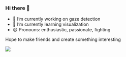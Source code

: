 ### Hi there 👋

- 🔭 I’m currently working on gaze detection
- 🌱 I’m currently learning visualization 
- 😄 Pronouns: enthusiastic, passionate, fighting

Hope to make friends and create something interesting

![](https://github-readme-stats.vercel.app/api?username=Ambitious-idiot&theme=dark)

